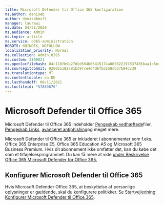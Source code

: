 ```yaml
---
title: Microsoft Defender til Office 365 konfiguration
ms.author: deniseb
author: denisebmsft
manager: laurawi
ms.date: 04/21/2020
ms.audience: Admin
ms.topic: article
ms.service: o365-administration
ROBOTS: NOINDEX, NOFOLLOW
localization_priority: Normal
ms.collection: Admin_O365
ms.custom: 3100021
ms.openlocfilehash: 04c116fb9a27dbd584b05419174a005022197837485baa1c6ec320e5448039a5
ms.sourcegitcommit: 920051182781bd97ce4d4d6fbd268cb37b84d239
ms.translationtype: MT
ms.contentlocale: da-DK
ms.lasthandoff: 08/11/2021
ms.locfileid: "57889676"
---
```

# <a name="microsoft-defender-for-office-365"></a>Microsoft Defender til Office 365

Microsoft Defender til Office 365 indeholder [Pengeskab vedhæftede](https://docs.microsoft.com/microsoft-365/security/office-365-security/atp-safe-attachments)filer, [Pengeskab Links,](https://docs.microsoft.com/microsoft-365/security/office-365-security/atp-safe-links) [avanceret antiphishing](https://docs.microsoft.com/microsoft-365/security/office-365-security/atp-anti-phishing)og meget mere. 

Microsoft Defender til Office 365 er inkluderet i abonnementer som f.eks. Office 365 Enterprise E5, Office 365 Education A5 og Microsoft 365 Business Premium. Hvis dit abonnement ikke omfatter det, kan du købe det som et tilføjelsesprogrammet. Du kan få mere at vide [under Beskrivelse Office 365 Microsoft Defender for Office 365.](https://docs.microsoft.com/office365/servicedescriptions/office-365-advanced-threat-protection-service-description)

## <a name="set-up-microsoft-defender-for-office-365"></a>Konfigurer Microsoft Defender til Office 365

Hvis Microsoft Defender Office 365, at beskyttelse af personlige oplysninger er gældende, skal du konfigurere politikker. Se [Startvejledning: Konfigurer Microsoft Defender til Office 365](https://docs.microsoft.com/microsoft-365/security/office-365-security/office-365-atp).

